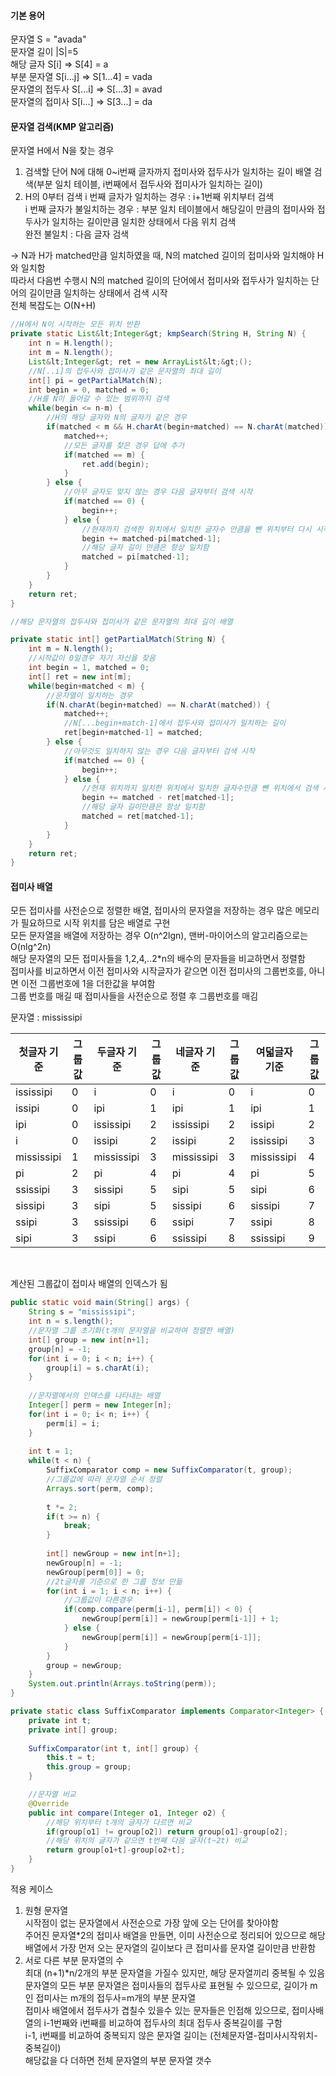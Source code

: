 #### 기본 용어
문자열 S = "avada" <br>
문자열 길이 |S|=5 <br>
해당 글자 S[i] => S[4] = a <br>
부분 문자열 S[i...j] => S[1...4] = vada <br>
문자열의 접두사 S[...i] => S[...3] = avad <br>
문자열의 접미사 S[i...] => S[3...] = da

#### 문자열 검색(KMP 알고리즘)
문자열 H에서 N을 찾는 경우
1. 검색할 단어 N에 대해 0~i번째 글자까지 접미사와 접두사가 일치하는 길이 배열 검색(부분 일치 테이블, i번째에서 접두사와 접미사가 일치하는 길이)
2. H의 0부터 검색 
 i 번째 글자가 일치하는 경우 : i+1번째 위치부터 검색
	<br>
 i 번째 글자가 불일치하는 경우 : 부분 일치 테이블에서 해당길이 만큼의 접미사와 접두사가 일치하는 길이만큼 일치한 상태에서 다음 위치 검색
   <br>
   완전 불일치 : 다음 글자 검색

-> N과 H가 matched만큼 일치하였을 때, N의 matched 길이의 접미사와 일치해야 H와 일치함<br>
따라서 다음번 수행시 N의 matched 길이의 단어에서 접미사와 접두사가 일치하는 단어의 길이만큼 일치하는 상태에서 검색 시작<br>
전체 복잡도는 O(N+H)

```java
//H에서 N이 시작하는 모든 위치 반환
private static List&lt;Integer&gt; kmpSearch(String H, String N) {
	int n = H.length();
	int m = N.length();
	List&lt;Integer&gt; ret = new ArrayList&lt;&gt;();
	//N[..i]의 접두사와 접미사가 같은 문자열의 최대 길이
	int[] pi = getPartialMatch(N);
	int begin = 0, matched = 0;
	//H를 N이 들어갈 수 있는 범위까지 검색
	while(begin <= n-m) {
		//H의 해당 글자와 N의 글자가 같은 경우
		if(matched < m && H.charAt(begin+matched) == N.charAt(matched)) {
			matched++;
			//모든 글자를 찾은 경우 답에 추가
			if(matched == m) {
				ret.add(begin);
			}
		} else {
			//아무 글자도 맞지 않는 경우 다음 글자부터 검색 시작
			if(matched == 0) {
				begin++;
			} else {
				//현재까지 검색한 위치에서 일치한 글자수 만큼을 뺀 위치부터 다시 시작
				begin += matched-pi[matched-1];
				//해당 글자 길이 만큼은 항상 일치함
				matched = pi[matched-1];
			}
		}
	}
	return ret;
}

//해당 문자열의 접두사와 접미사가 같은 문자열의 최대 길이 배열

private static int[] getPartialMatch(String N) {
	int m = N.length();
	//시작값이 0일경우 자기 자신을 찾음
	int begin = 1, matched = 0;
	int[] ret = new int[m];
	while(begin+matched < m) {
		//문자열이 일치하는 경우
		if(N.charAt(begin+matched) == N.charAt(matched)) {
			matched++;
			//N[...begin+match-1]에서 접두사와 접미사가 일치하는 길이
			ret[begin+matched-1] = matched;
		} else {
			//아무것도 일치하지 않는 경우 다음 글자부터 검색 시작
			if(matched == 0) {
				begin++;
			} else {
				//현재 위치까지 일치한 위치에서 일치한 글자수만큼 뺀 위치에서 검색 시작
				begin += matched - ret[matched-1];
				//해당 글자 길이만큼은 항상 일치함
				matched = ret[matched-1];
			}
		}
	}
	return ret;
}
```

#### 접미사 배열
모든 접미사를 사전순으로 정렬한 배열, 접미사의 문자열을 저장하는 경우 많은 메모리가 필요하므로 시작 위치를 담은 배열로 구현<br>
모든 문자열을 배열에 저장하는 경우 O(n^2lgn), 맨버-마이어스의 알고리즘으로는 O(nlg^2n)<br>
해당 문자열의 모든 접미사들을 1,2,4,..2*n의 배수의 문자들을 비교하면서 정렬함<br>
접미사를 비교하면서 이전 접미사와 시작글자가 같으면 이전 접미사의 그룹번호를, 아니면 이전 그룹번호에 1을 더한값을 부여함<br>
그룹 번호를 매길 때 접미사들을 사전순으로 정렬 후 그룹번호를 매김<br>

문자열 : mississipi

첫글자 기준 		|그룹값	| 두글자 기준	|그룹값	|네글자 기준 	|그룹값	| 여덟글자 기준 	| 그룹값
----		|---	|----		|----	|----		|----	|----		|----
ississipi 	| 0 	| i 		| 0 	| i 		| 0 	|i 			| 0
issipi 		| 0 	| ipi 		| 1 	| ipi		| 1 	|ipi 		| 1
ipi 		| 0 	| ississipi | 2 	| ississipi	| 2 	|issipi 	| 2
i 			| 0 	| issipi 	| 2 	| issipi	| 2 	|ississipi 	| 3
mississipi	| 1 	| mississipi| 3 	| mississipi| 3 	|mississipi | 4
pi			| 2 	| pi 		| 4 	| pi		| 4 	|pi 		| 5
ssissipi 	| 3 	| sissipi	| 5 	| sipi		| 5 	|sipi 		| 6
sissipi 	| 3 	| sipi 		| 5 	| sissipi	| 6 	|sissipi 	| 7
ssipi 		| 3 	| ssissipi 	| 6 	| ssipi		| 7 	|ssipi 		| 8
sipi 		| 3 	| ssipi		| 6 	| ssissipi	| 8 	|ssissipi 	| 9

<br>

계산된 그룹값이 접미사 배열의 인덱스가 됨<br>

```java
public static void main(String[] args) {
	String s = "mississipi";
	int n = s.length();
	//문자열 그룹 초기화(t개의 문자열을 비교하여 정렬한 배열)
	int[] group = new int[n+1];
	group[n] = -1;
	for(int i = 0; i < n; i++) {
		group[i] = s.charAt(i);
	}
	
	//문자열에서의 인덱스를 나타내는 배열
	Integer[] perm = new Integer[n];
	for(int i = 0; i< n; i++) {
		perm[i] = i;
	}
	
	int t = 1;
	while(t < n) {
		SuffixComparator comp = new SuffixComparator(t, group);
		//그룹값에 따라 문자열 순서 정렬
		Arrays.sort(perm, comp);
		
		t *= 2;
		if(t >= n) {
			break;
		}
		
		int[] newGroup = new int[n+1];
		newGroup[n] = -1;
		newGroup[perm[0]] = 0;
		//2t글자를 기준으로 한 그룹 정보 만듦
		for(int i = 1; i < n; i++) {
			//그룹값이 다른경우
			if(comp.compare(perm[i-1], perm[i]) < 0) {
				newGroup[perm[i]] = newGroup[perm[i-1]] + 1; 
			} else {
				newGroup[perm[i]] = newGroup[perm[i-1]];
			}
		}
		group = newGroup;
	}
	System.out.println(Arrays.toString(perm));
}

private static class SuffixComparator implements Comparator<Integer> {
	private int t;
	private int[] group;
	
	SuffixComparator(int t, int[] group) {
		this.t = t;
		this.group = group;
	}

	//문자열 비교
	@Override
	public int compare(Integer o1, Integer o2) {
		//해당 위치부터 t개의 글자가 다르면 비교
		if(group[o1] != group[o2]) return group[o1]-group[o2];
		//해당 위치의 글자가 같으면 t번째 다음 글자(t~2t) 비교
		return group[o1+t]-group[o2+t];
	}
}
```

적용 케이스<br>
1) 원형 문자열<br>
시작점이 없는 문자열에서 사전순으로 가장 앞에 오는 단어를 찾아야함<br>
주어진 문자열*2의 접미사 배열을 만들면, 이미 사전순으로 정리되어 있으므로 해당 배열에서 가장 먼저 오는 문자열의 길이보다 큰 접미사를 문자열 길이만큼 반환함<br>
2) 서로 다른 부분 문자열의 수<br>
최대 (n+1)*n/2개의 부분 문자열을 가질수 있지만, 해당 문자열끼리 중복될 수 있음<br>
문자열의 모든 부분 문자열은 접미사들의 접두사로 표현될 수 있으므로, 길이가 m인 접미사는 m개의 접두사=m개의 부분 문자열<br>
접미사 배열에서 접두사가 겹칠수 있을수 있는 문자들은 인접해 있으므로, 접미사배열의 i-1번째와 i번째를 비교하여 접두사의 최대 접두사 중복길이를 구함<br>
i-1, i번째를 비교하여 중복되지 않은 문자열 길이는 (전체문자열-접미사시작위치-중복길이)<br>
해당값을 다 더하면 전체 문자열의 부분 문자열 갯수<br> 
